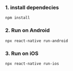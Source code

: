 ### 1. install dependecies

`npm install`

### 2. Run on Android

`npx react-native run-android`

### 3. Run on iOS

`npx react-native run-ios`
